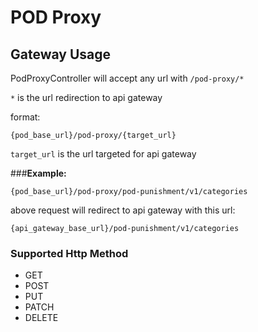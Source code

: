 # POD Proxy

## Gateway Usage
PodProxyController will accept any url with `/pod-proxy/*`

`*` is the url redirection to api gateway

format:
```
{pod_base_url}/pod-proxy/{target_url}
```

`target_url` is the url targeted for api gateway

###**Example:**

```
{pod_base_url}/pod-proxy/pod-punishment/v1/categories
```

above request will redirect to api gateway with this url:

```
{api_gateway_base_url}/pod-punishment/v1/categories
```

### Supported Http Method

- GET
- POST
- PUT
- PATCH
- DELETE